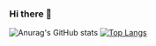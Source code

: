 ### Hi there 👋

<!--
**saurabhbakolia/saurabhbakolia** is a ✨ _special_ ✨ repository because its `README.md` (this file) appears on your GitHub profile.

Here are some ideas to get you started:

- 🔭 I’m currently working on ...
- 🌱 I’m currently learning ...
- 👯 I’m looking to collaborate on ...
- 🤔 I’m looking for help with ...
- 💬 Ask me about ...
- 📫 How to reach me: ...
- 😄 Pronouns: ...
- ⚡ Fun fact: ...
-->

![Anurag's GitHub stats](https://github-readme-stats.vercel.app/api?username=saurabhbakolia&show_icons=true&theme=radical)
[![Top Langs](https://github-readme-stats.vercel.app/api/top-langs/?username=saurabhbakolia)](https://github.com/saurabhbakolia/github-readme-stats)
